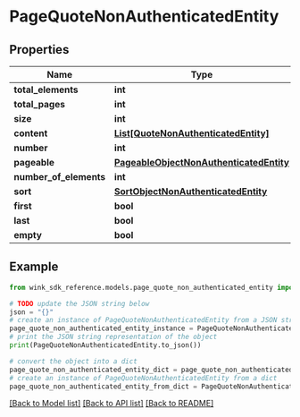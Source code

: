 # PageQuoteNonAuthenticatedEntity


## Properties

Name | Type | Description | Notes
------------ | ------------- | ------------- | -------------
**total_elements** | **int** |  | [optional] 
**total_pages** | **int** |  | [optional] 
**size** | **int** |  | [optional] 
**content** | [**List[QuoteNonAuthenticatedEntity]**](QuoteNonAuthenticatedEntity.md) |  | [optional] 
**number** | **int** |  | [optional] 
**pageable** | [**PageableObjectNonAuthenticatedEntity**](PageableObjectNonAuthenticatedEntity.md) |  | [optional] 
**number_of_elements** | **int** |  | [optional] 
**sort** | [**SortObjectNonAuthenticatedEntity**](SortObjectNonAuthenticatedEntity.md) |  | [optional] 
**first** | **bool** |  | [optional] 
**last** | **bool** |  | [optional] 
**empty** | **bool** |  | [optional] 

## Example

```python
from wink_sdk_reference.models.page_quote_non_authenticated_entity import PageQuoteNonAuthenticatedEntity

# TODO update the JSON string below
json = "{}"
# create an instance of PageQuoteNonAuthenticatedEntity from a JSON string
page_quote_non_authenticated_entity_instance = PageQuoteNonAuthenticatedEntity.from_json(json)
# print the JSON string representation of the object
print(PageQuoteNonAuthenticatedEntity.to_json())

# convert the object into a dict
page_quote_non_authenticated_entity_dict = page_quote_non_authenticated_entity_instance.to_dict()
# create an instance of PageQuoteNonAuthenticatedEntity from a dict
page_quote_non_authenticated_entity_from_dict = PageQuoteNonAuthenticatedEntity.from_dict(page_quote_non_authenticated_entity_dict)
```
[[Back to Model list]](../README.md#documentation-for-models) [[Back to API list]](../README.md#documentation-for-api-endpoints) [[Back to README]](../README.md)


